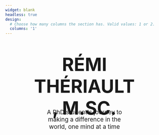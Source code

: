 ```yaml
---
widget: blank
headless: true
design:
  # Choose how many columns the section has. Valid values: 1 or 2.
  columns: '1'
---
```


<style>
.container {
  height: 125px;
  width: 500px;
  position: relative;
  <! -- border: 10px; -->
}
.center {
  margin: 0;
  position: absolute;
  top: 100%;
  left: 50%;
  -ms-transform: translate(-50%, -50%);
  transform: translate(-50%, -50%);
}
</style>

<div class="container">
	<div class="center">
		<div style="text-align:center; margin: auto">
			<h1 style="font-size: calc(100% + 4.5vw)"> RÉMI THÉRIAULT, M.SC. </h1>
		</div>
	</div>
</div>





<div class="container">
  <div class="center"; style="text-align:center; font-size: calc(100% + 0.5vw); margin: auto">
    <p> A PhD student's journey to making a difference in the world, one mind at a time </p>
  </div>
</div>